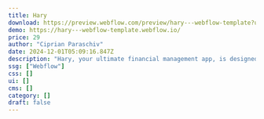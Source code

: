 ```yaml
---
title: Hary
download: https://preview.webflow.com/preview/hary---webflow-template?utm_medium=preview_link&utm_source=designer&utm_content=hary---webflow-template&preview=c382ffebf70ce5c1d8912fc6ab1444b8&workflow=preview
demo: https://hary---webflow-template.webflow.io/
price: 29
author: "Ciprian Paraschiv"
date: 2024-12-01T05:09:16.847Z
description: "Hary, your ultimate financial management app, is designed to revolutionize your approach to personal finances."
ssg: ["Webflow"]
css: []
ui: []
cms: []
category: []
draft: false
---
```

